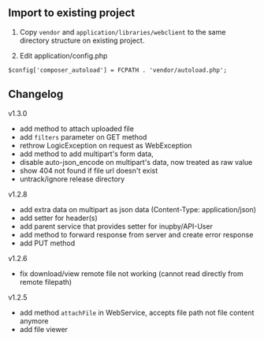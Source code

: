 ## Import to existing project
 

1. Copy `vendor` and `application/libraries/webclient` to the same directory structure on existing project.

2. Edit application/config.php
```
$config['composer_autoload'] = FCPATH . 'vendor/autoload.php';
```

## Changelog

v1.3.0
+ add method to attach uploaded file
+ add `filters` parameter on GET method
+ rethrow LogicException on request as WebException
+ add method to add multipart's form data, 
+ disable auto-json_encode on multipart's data, now treated as raw value
+ show 404 not found if file url doesn't exist
+ untrack/ignore release directory

v1.2.8
+ add extra data on multipart as json data (Content-Type: application/json)
+ add setter for header(s)
+ add parent service that provides setter for inupby/API-User
+ add method to forward response from server and create error response
+ add PUT method

v1.2.6
+ fix download/view remote file not working (cannot read directly from remote filepath)

v1.2.5
+ add method `attachFile` in WebService, accepts file path not file content anymore
+ add file viewer
